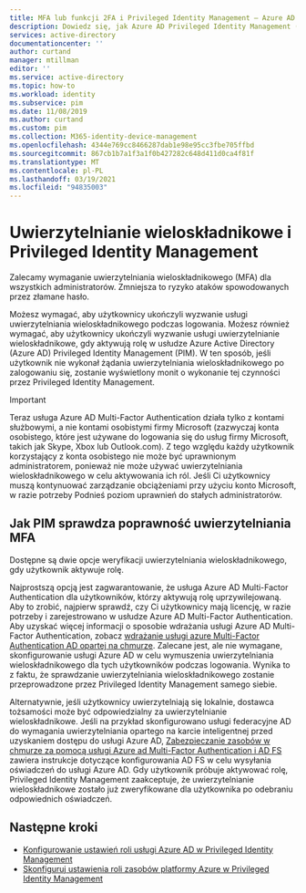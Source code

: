 ```yaml
---
title: MFA lub funkcji 2FA i Privileged Identity Management — Azure AD | Microsoft Docs
description: Dowiedz się, jak Azure AD Privileged Identity Management (PIM) sprawdza poprawność uwierzytelniania wieloskładnikowego (MFA).
services: active-directory
documentationcenter: ''
author: curtand
manager: mtillman
editor: ''
ms.service: active-directory
ms.topic: how-to
ms.workload: identity
ms.subservice: pim
ms.date: 11/08/2019
ms.author: curtand
ms.custom: pim
ms.collection: M365-identity-device-management
ms.openlocfilehash: 4344e769cc8466287dab1e98e95cc3fbe705ffbd
ms.sourcegitcommit: 867cb1b7a1f3a1f0b427282c648d411d0ca4f81f
ms.translationtype: MT
ms.contentlocale: pl-PL
ms.lasthandoff: 03/19/2021
ms.locfileid: "94835003"
---
```

# <a name="multi-factor-authentication-and-privileged-identity-management"></a>Uwierzytelnianie wieloskładnikowe i Privileged Identity Management

Zalecamy wymaganie uwierzytelniania wieloskładnikowego (MFA) dla wszystkich administratorów. Zmniejsza to ryzyko ataków spowodowanych przez złamane hasło.

Możesz wymagać, aby użytkownicy ukończyli wyzwanie usługi uwierzytelniania wieloskładnikowego podczas logowania. Możesz również wymagać, aby użytkownicy ukończyli wyzwanie usługi uwierzytelnianie wieloskładnikowe, gdy aktywują rolę w usłudze Azure Active Directory (Azure AD) Privileged Identity Management (PIM). W ten sposób, jeśli użytkownik nie wykonał żądania uwierzytelniania wieloskładnikowego po zalogowaniu się, zostanie wyświetlony monit o wykonanie tej czynności przez Privileged Identity Management.

> [!IMPORTANT]
> Teraz usługa Azure AD Multi-Factor Authentication działa tylko z kontami służbowymi, a nie kontami osobistymi firmy Microsoft (zazwyczaj konta osobistego, które jest używane do logowania się do usług firmy Microsoft, takich jak Skype, Xbox lub Outlook.com). Z tego względu każdy użytkownik korzystający z konta osobistego nie może być uprawnionym administratorem, ponieważ nie może używać uwierzytelniania wieloskładnikowego w celu aktywowania ich ról. Jeśli Ci użytkownicy muszą kontynuować zarządzanie obciążeniami przy użyciu konto Microsoft, w razie potrzeby Podnieś poziom uprawnień do stałych administratorów.

## <a name="how-pim-validates-mfa"></a>Jak PIM sprawdza poprawność uwierzytelniania MFA

Dostępne są dwie opcje weryfikacji uwierzytelniania wieloskładnikowego, gdy użytkownik aktywuje rolę.

Najprostszą opcją jest zagwarantowanie, że usługa Azure AD Multi-Factor Authentication dla użytkowników, którzy aktywują rolę uprzywilejowaną. Aby to zrobić, najpierw sprawdź, czy Ci użytkownicy mają licencję, w razie potrzeby i zarejestrowano w usłudze Azure AD Multi-Factor Authentication. Aby uzyskać więcej informacji o sposobie wdrażania usługi Azure AD Multi-Factor Authentication, zobacz [wdrażanie usługi azure Multi-Factor Authentication AD opartej na chmurze](../authentication/howto-mfa-getstarted.md). Zalecane jest, ale nie wymagane, skonfigurowanie usługi Azure AD w celu wymuszenia uwierzytelniania wieloskładnikowego dla tych użytkowników podczas logowania. Wynika to z faktu, że sprawdzanie uwierzytelniania wieloskładnikowego zostanie przeprowadzone przez Privileged Identity Management samego siebie.

Alternatywnie, jeśli użytkownicy uwierzytelniają się lokalnie, dostawca tożsamości może być odpowiedzialny za uwierzytelnianie wieloskładnikowe. Jeśli na przykład skonfigurowano usługi federacyjne AD do wymagania uwierzytelniania opartego na karcie inteligentnej przed uzyskaniem dostępu do usługi Azure AD, [Zabezpieczanie zasobów w chmurze za pomocą usługi Azure ad Multi-Factor Authentication i AD FS](../authentication/howto-mfa-adfs.md) zawiera instrukcje dotyczące konfigurowania AD FS w celu wysyłania oświadczeń do usługi Azure AD. Gdy użytkownik próbuje aktywować rolę, Privileged Identity Management zaakceptuje, że uwierzytelnianie wieloskładnikowe zostało już zweryfikowane dla użytkownika po odebraniu odpowiednich oświadczeń.

## <a name="next-steps"></a>Następne kroki

- [Konfigurowanie ustawień roli usługi Azure AD w Privileged Identity Management](pim-how-to-change-default-settings.md)
- [Skonfiguruj ustawienia roli zasobów platformy Azure w Privileged Identity Management](pim-resource-roles-configure-role-settings.md)
